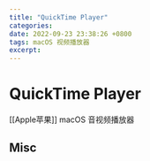 ```yaml
---
title: "QuickTime Player"
categories: 
date: 2022-09-23 23:38:26 +0800
tags: macOS 视频播放器
excerpt: 
---
```


# QuickTime Player


[[Apple苹果]] macOS 音视频播放器



## Misc


